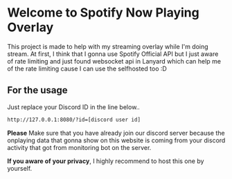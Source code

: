 # Welcome to Spotify Now Playing Overlay

This project is made to help with my streaming overlay while I'm doing stream. At first, I think that I gonna use Spotify Official API but I just aware of rate limiting and just found websocket api in Lanyard which can help me of the rate limiting cause I can use the selfhosted too :D

## For the usage

Just replace your Discord ID in the line below..

```md
http://127.0.0.1:8080/?id=[discord user id]
```

**Please** Make sure that you have already join our discord server because the onplaying data that gonna show on this website is coming from your discord activity that got from monitoring bot on the server.

**If you aware of your privacy**, I highly recommend to host this one by yourself.
